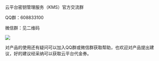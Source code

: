 云平台密钥管理服务（KMS）官方交流群

QQ群：608833100

微信群：见二维码

![](http://imgcache.tce.fsphere.cn/static/sqimg.qq.com/qq_product_operations/juanjia/kms/kms_qrcode_1.png)

对产品的使用还有疑问可以加入QQ群或微信群获取帮助，也欢迎对产品提出建议，好的建议经采纳可以获取云平台代金券。